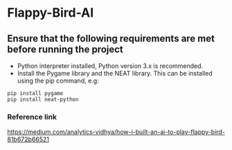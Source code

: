 # Flappy-Bird-AI
## Ensure that the following requirements are met before running the project
- Python interpreter installed, Python version 3.x is recommended.
- Install the Pygame library and the NEAT library. 
This can be installed using the pip command, e.g:
```
pip install pygame
pip install neat-python
```

### Reference link
https://medium.com/analytics-vidhya/how-i-built-an-ai-to-play-flappy-bird-81b672b66521
